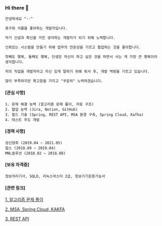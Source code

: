 ### Hi there 👋


    안녕하세요 ^--^

    축구와 식물을 좋아하는 개발자입니다.

    자기 신념과 확신을 가진 생각하는 개발자가 되기 위해 노력합니다. 

    신뢰있는 시스템을 만들기 위해 업무의 전문성을 기르고 협업하는 것을 좋아합니다. 

    첫째도 행복, 둘째도 행복, 인생은 자신이 하고 싶은 것을 하면서 사는 게 가장 큰 행복이라 생각합니다.

    저의 직업을 개발자라고 자신 있게 말하기 위해 퇴사 후, 개발 역량을 기르고 있습니다.

    많이 부족하지만 확고함을 가지고 "꾸준히" 노력하겠습니다.

<h4>[관심 사항]</h4>

    1. 문제 해결 능력 (알고리즘 문제 풀이, 자료 구조)
    2. 협업 능력 (Jira, Notion, GitHub)
    3. 필드 기술 (Spring, REST API, MSA 환경 구축, Spring Cloud, Kafka)
    4. 테스트 주도 개발 
       
<h4>[경력 사항]</h4>

    성신양회 (2019.04 ~ 2021.05) 
    윕스 (2018.09 ~ 2019.04)
    MNL솔루션 (2018.02 ~ 2018.08)

<h4>[보유 자격증]</h4>

    정보처리기사, SQLD, 리눅스마스터 2급, 정보기기운용기능사 

<h4>[관련 링크]</h4>

[1. 알고리즘 문제 풀이](https://github.com/tmkim1/CodingTest)

[2. MSA, Spring Cloud, KAKFA](https://maroon-machine-cb6.notion.site/Spring-Cloud-Study-c0d824ea76cf4247beadf4341652b88c)

[3. REST API](https://github.com/tmkim1/restful-web-service) 

<!--
**tmkim1/tmkim1** is a ✨ _special_ ✨ repository because its `README.md` (this file) appears on your GitHub profile.

Here are some ideas to get you started:

- 🔭 I’m currently working on ...
- 🌱 I’m currently learning ...
- 👯 I’m looking to collaborate on ...
- 🤔 I’m looking for help with ...
- 💬 Ask me about ...
- 📫 How to reach me: ...
- 😄 Pronouns: ...
- ⚡ Fun fact: ...
-->
